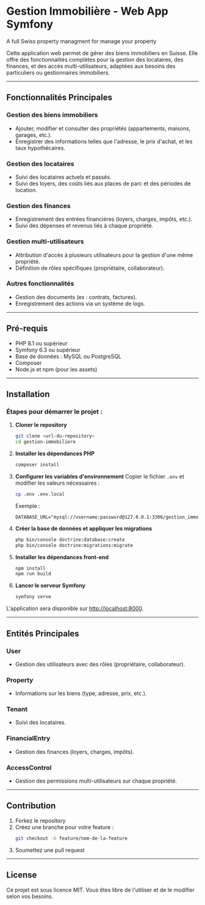 # Gestion Immobilière - Web App Symfony
A full Swiss property managment for manage your property

Cette application web permet de gérer des biens immobiliers en Suisse. Elle offre des fonctionnalités complètes pour la gestion des locataires, des finances, et des accès multi-utilisateurs, adaptées aux besoins des particuliers ou gestionnaires immobiliers.

---

## Fonctionnalités Principales

### Gestion des biens immobiliers
- Ajouter, modifier et consulter des propriétés (appartements, maisons, garages, etc.).
- Enregistrer des informations telles que l'adresse, le prix d'achat, et les taux hypothécaires.

### Gestion des locataires
- Suivi des locataires actuels et passés.
- Suivi des loyers, des coûts liés aux places de parc et des périodes de location.

### Gestion des finances
- Enregistrement des entrées financières (loyers, charges, impôts, etc.).
- Suivi des dépenses et revenus liés à chaque propriété.

### Gestion multi-utilisateurs
- Attribution d'accès à plusieurs utilisateurs pour la gestion d'une même propriété.
- Définition de rôles spécifiques (propriétaire, collaborateur).

### Autres fonctionnalités
- Gestion des documents (ex : contrats, factures).
- Enregistrement des actions via un système de logs.

---

## Pré-requis

- PHP 8.1 ou supérieur
- Symfony 6.3 ou supérieur
- Base de données : MySQL ou PostgreSQL
- Composer
- Node.js et npm (pour les assets)

---

## Installation

### Étapes pour démarrer le projet :

1. **Cloner le repository**
   ```bash
   git clone <url-du-repository>
   cd gestion-immobiliere
   ```

2. **Installer les dépendances PHP**
   ```bash
   composer install
   ```

3. **Configurer les variables d'environnement**
   Copier le fichier `.env` et modifier les valeurs nécessaires :
   ```bash
   cp .env .env.local
   ```
   Exemple :
   ```env
   DATABASE_URL="mysql://username:password@127.0.0.1:3306/gestion_immo"
   ```

4. **Créer la base de données et appliquer les migrations**
   ```bash
   php bin/console doctrine:database:create
   php bin/console doctrine:migrations:migrate
   ```

5. **Installer les dépendances front-end**
   ```bash
   npm install
   npm run build
   ```

6. **Lancer le serveur Symfony**
   ```bash
   symfony serve
   ```

L'application sera disponible sur [http://localhost:8000](http://localhost:8000).

---

## Entités Principales

### User
- Gestion des utilisateurs avec des rôles (propriétaire, collaborateur).

### Property
- Informations sur les biens (type, adresse, prix, etc.).

### Tenant
- Suivi des locataires.

### FinancialEntry
- Gestion des finances (loyers, charges, impôts).

### AccessControl
- Gestion des permissions multi-utilisateurs sur chaque propriété.

---

## Contribution

1. Forkez le repository
2. Créez une branche pour votre feature :
   ```bash
   git checkout -b feature/nom-de-la-feature
   ```
3. Soumettez une pull request

---

## License

Ce projet est sous licence MIT. Vous êtes libre de l'utiliser et de le modifier selon vos besoins.
